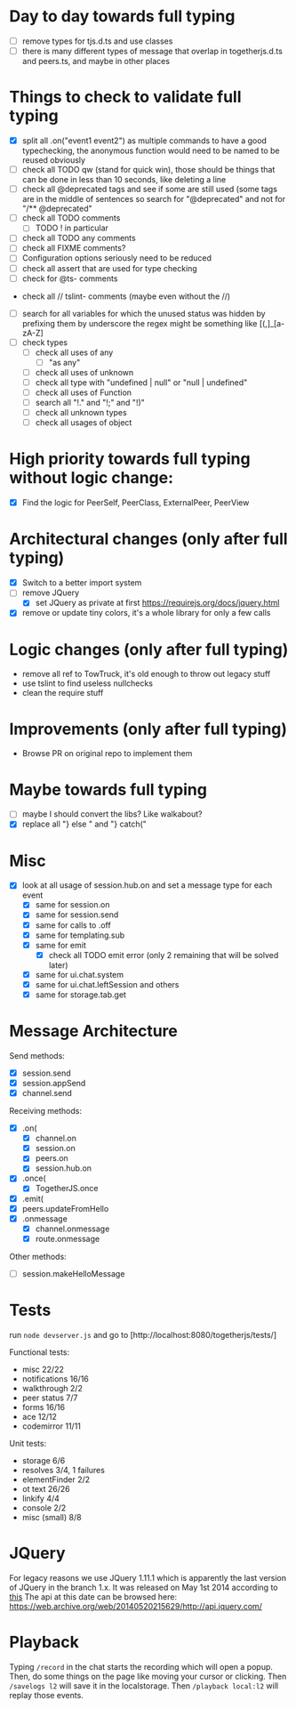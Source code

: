 # Day to day towards full typing
- [ ] remove types for tjs.d.ts and use classes
- [ ] there is many different types of message that overlap in togetherjs.d.ts and peers.ts, and maybe in other places

# Things to check to validate full typing
- [x] split all .on("event1 event2") as multiple commands to have a good typechecking, the anonymous function would need to be named to be reused obviously
- [ ] check all TODO qw (stand for quick win), those should be things that can be done in less than 10 seconds, like deleting a line
- [ ] check all @deprecated tags and see if some are still used (some tags are in the middle of sentences so search for "@deprecated" and not for "/** @deprecated"
- [ ] check all TODO comments
    - [ ] TODO ! in particular
- [ ] check all TODO any comments
- [ ] check all FIXME comments?
- [ ] Configuration options seriously need to be reduced
- [ ] check all assert that are used for type checking
- [ ] check for @ts- comments
- check all // tslint- comments (maybe even without the //)
- [ ] search for all variables for which the unused status was hidden by prefixing them by underscore the regex might be something like [(,]_[a-zA-Z]
- [ ] check types
    - [ ] check all uses of any
        - [ ] "as any"
    - [ ] check all uses of unknown
    - [ ] check all type with "undefined | null" or "null | undefined"
    - [ ] check all uses of Function
    - [ ] search all "!." and "!;" and "!)"
    - [ ] check all unknown types
    - [ ] check all usages of object

# High priority towards full typing without logic change:
- [x] Find the logic for PeerSelf, PeerClass, ExternalPeer, PeerView

# Architectural changes (only after full typing)
- [X] Switch to a better import system
- [ ] remove JQuery
    - [x] set JQuery as private at first https://requirejs.org/docs/jquery.html
- [x] remove or update tiny colors, it's a whole library for only a few calls

# Logic changes (only after full typing)
- remove all ref to TowTruck, it's old enough to throw out legacy stuff
- use tslint to find useless nullchecks
- clean the require stuff

# Improvements (only after full typing)
- Browse PR on original repo to implement them

# Maybe towards full typing
- [ ] maybe I should convert the libs? Like walkabout?
- [x] replace all "} else " and "} catch("

# Misc
- [x] look at all usage of session.hub.on and set a message type for each event
    - [x] same for session.on
    - [x] same for session.send
    - [x] same for calls to .off
    - [x] same for templating.sub
    - [x] same for emit
        - [x] check all TODO emit error (only 2 remaining that will be solved later)
    - [x] same for ui.chat.system
    - [x] same for ui.chat.leftSession and others
    - [x] same for storage.tab.get

# Message Architecture

Send methods:
- [x] session.send
- [x] session.appSend
- [x] channel.send

Receiving methods:
- [x] .on(
    - [x] channel.on
    - [x] session.on
    - [x] peers.on
    - [x] session.hub.on
- [x] .once(
    - [x] TogetherJS.once
- [x] .emit(
- [x] peers.updateFromHello
- [x] .onmessage
    - [x] channel.onmessage
    - [x] route.onmessage

Other methods:
- [ ] session.makeHelloMessage

# Tests

run `node devserver.js` and go to [http://localhost:8080/togetherjs/tests/]

Functional tests:
- misc 22/22
- notifications 16/16
- walkthrough 2/2
- peer status 7/7
- forms 16/16
- ace 12/12
- codemirror 11/11

Unit tests:
- storage 6/6
- resolves 3/4, 1 failures
- elementFinder 2/2
- ot text 26/26
- linkify 4/4
- console 2/2
- misc (small) 8/8

# JQuery

For legacy reasons we use JQuery 1.11.1 which is apparently the last version of JQuery in the branch 1.x.
It was released on May 1st 2014 according to [this](https://blog.jquery.com/2014/05/01/jquery-1-11-1-and-2-1-1-released/)
The api at this date can be browsed here: https://web.archive.org/web/20140520215629/http://api.jquery.com/

# Playback

Typing `/record` in the chat starts the recording which will open a popup. Then, do some things on the page like moving your cursor or clicking. Then `/savelogs l2` will save it in the localstorage. Then `/playback local:l2` will replay those events.